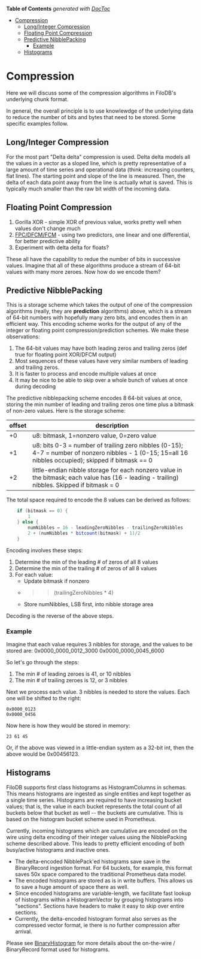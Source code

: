 <!-- START doctoc generated TOC please keep comment here to allow auto update -->
<!-- DON'T EDIT THIS SECTION, INSTEAD RE-RUN doctoc TO UPDATE -->
**Table of Contents**  *generated with [DocToc](https://github.com/thlorenz/doctoc)*

- [Compression](#compression)
  - [Long/Integer Compression](#longinteger-compression)
  - [Floating Point Compression](#floating-point-compression)
  - [Predictive NibblePacking](#predictive-nibblepacking)
    - [Example](#example)
  - [Histograms](#histograms)

<!-- END doctoc generated TOC please keep comment here to allow auto update -->

# Compression

Here we will discuss some of the compression algorithms in FiloDB's underlying chunk format.

In general, the overall principle is to use knowlewdge of the underlying data to reduce the number of bits and bytes that need to be stored.  Some specific examples follow.

## Long/Integer Compression

For the most part "Delta delta" compression is used.  Delta delta models all the values in a vector as a sloped line, which is pretty representative of a large amount of time series and operational data (think: increasing counters, flat lines).  The starting point and slope of the line is measured.  Then, the delta of each data point away from the line is actually what is saved.  This is typically much smaller than the raw bit width of the incoming data.

## Floating Point Compression

1. Gorilla XOR - simple XOR of previous value, works pretty well when values don't change much
2. [FPC/DFCM/FCM](https://userweb.cs.txstate.edu/~burtscher/papers/tr06.pdf) - using two predictors, one linear and one differential, for better predictive ability
3. Experiment with delta delta for floats?

These all have the capability to redue the number of bits in successive values.  Imagine that all of these algorithms produce a stream of 64-bit values with many more zeroes.  Now how do we encode them?

## Predictive NibblePacking

This is a storage scheme which takes the output of one of the compression algorithms (really, they are **prediction** algorithms) above, which is a stream of 64-bit numbers with hopefully many zero bits, and encodes them in an efficient way.  This encoding scheme works for the output of any of the integer or floating point compression/prediction schemes.  We make these observations:

1. The 64-bit values may have both leading zeros and trailing zeros (def true for floating point XOR/DFCM output)
2. Most sequences of these values have very similar numbers of leading and trailing zeros.  
3. It is faster to process and encode multiple values at once
4. It may be nice to be able to skip over a whole bunch of values at once during decoding

The predictive nibblepacking scheme encodes 8 64-bit values at once, storing the min number of leading and trailing zeros one time plus a bitmask of non-zero values.  Here is the storage scheme:

| offset | description |
| ------ | ----------- |
| +0     | u8: bitmask, 1=nonzero value, 0=zero value  |
| +1     | u8: bits 0-3 = number of trailing zero nibbles (0-15); 4-7 = number of nonzero nibbles - 1 (0-15; 15=all 16 nibbles occupied); skipped if bitmask == 0  |
| +2     | little-endian nibble storage for each nonzero value in the bitmask; each value has (16 - leading - trailing) nibbles.  Skipped if bitmask = 0 |

The total space required to encode the 8 values can be derived as follows:

```scala
    if (bitmask == 0) {
        1
    } else {
        numNibbles = 16 - leadingZeroNibbles - trailingZeroNibbles
        2 + (numNibbles * bitcount(bitmask) + 1)/2
    }
```

Encoding involves these steps:
1. Determine the min of the leading # of zeros of all 8 values
2. Determine the min of the trailing # of zeros of all 8 values
3. For each value:
    - Update bitmask if nonzero
    - >> (trailingZeroNibbles * 4)
    - Store numNibbles, LSB first, into nibble storage area

Decoding is the reverse of the above steps.

### Example

Imagine that each value requires 3 nibbles for storage, and the values to be stored are:
    0x0000_0000_0012_3000
    0x0000_0000_0045_6000

So let's go through the steps:
1. The min # of leading zeroes is 41, or 10 nibbles
2. The min # of trailing zeroes is 12, or 3 nibbles

Next we process each value.  3 nibbles is needed to store the values.  Each one will be shifted to the right:

    0x0000_0123
    0x0000_0456

Now here is how they would be stored in memory:

    23 61 45

Or, if the above was viewed in a little-endian system as a 32-bit int, then the above would be 0x00456123.

## Histograms

FiloDB supports first class histograms as HistogramColumns in schemas.  This means histograms are ingested as single entities and kept together as a single time series.  Histograms are required to have increasing bucket values; that is, the value in each bucket represents the total count of all buckets below that bucket as well -- the buckets are cumulative.  This is based on the histogram bucket scheme used in Prometheus.

Currently, incoming histograms which are cumulative are encoded on the wire using delta encoding of their integer values using the NibblePacking scheme described above.  This leads to pretty efficient encoding of both busy/active histograms and inactive ones.
- The delta-encoded NibblePack'ed histograms save save in the BinaryRecord ingestion format.  For 64 buckets, for example, this format saves 50x space compared to the traditional Prometheus data model.
- The encoded histograms are stored as is in write buffers.  This allows us to save a huge amount of space there as well.
- Since encoded histograms are variable-length, we facilitate fast lookup of histograms within a HistogramVector by grouping histograms into "sections".  Sections have headers to make it easy to skip over entire sections.
- Currently, the delta-encoded histogram format also serves as the compressed vector format, ie there is no further compression after arrival.

Please see [BinaryHistogram](../memory/src/main/scala/filodb.memory/format/vectors/HistogramVector.scala) for more details about the on-the-wire / BinaryRecord format used for histograms.


